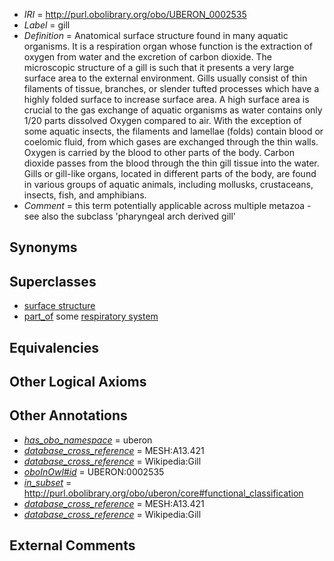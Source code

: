  * *IRI* = http://purl.obolibrary.org/obo/UBERON_0002535
 * *Label* = gill
 * *Definition* = Anatomical surface structure found in many aquatic organisms. It is a respiration organ whose function is the extraction of oxygen from water and the excretion of carbon dioxide. The microscopic structure of a gill is such that it presents a very large surface area to the external environment. Gills usually consist of thin filaments of tissue, branches, or slender tufted processes which have a highly folded surface to increase surface area. A high surface area is crucial to the gas exchange of aquatic organisms as water contains only 1/20 parts dissolved Oxygen compared to air. With the exception of some aquatic insects, the filaments and lamellae (folds) contain blood or coelomic fluid, from which gases are exchanged through the thin walls. Oxygen is carried by the blood to other parts of the body. Carbon dioxide passes from the blood through the thin gill tissue into the water. Gills or gill-like organs, located in different parts of the body, are found in various groups of aquatic animals, including mollusks, crustaceans, insects, fish, and amphibians.
 * *Comment* = this term potentially applicable across multiple metazoa - see also the subclass 'pharyngeal arch derived gill'

## Synonyms


## Superclasses

 * [surface structure](../../UBERON/02/UBERON_0003102.md)
 * [part_of](../../BFO/50/BFO_0000050.md) some [respiratory system](../../UBERON/04/UBERON_0001004.md)

## Equivalencies


## Other Logical Axioms


## Other Annotations

 * *[has_obo_namespace](../../ce/oboInOwl#hasOBONamespace.md)* = uberon
 * *[database_cross_reference](../../ef/oboInOwl#hasDbXref.md)* = MESH:A13.421
 * *[database_cross_reference](../../ef/oboInOwl#hasDbXref.md)* = Wikipedia:Gill
 * *[oboInOwl#id](../../id/oboInOwl#id.md)* = UBERON:0002535
 * *[in_subset](../../et/oboInOwl#inSubset.md)* = http://purl.obolibrary.org/obo/uberon/core#functional_classification
 * *[database_cross_reference](../../ef/oboInOwl#hasDbXref.md)* = MESH:A13.421
 * *[database_cross_reference](../../ef/oboInOwl#hasDbXref.md)* = Wikipedia:Gill

## External Comments

